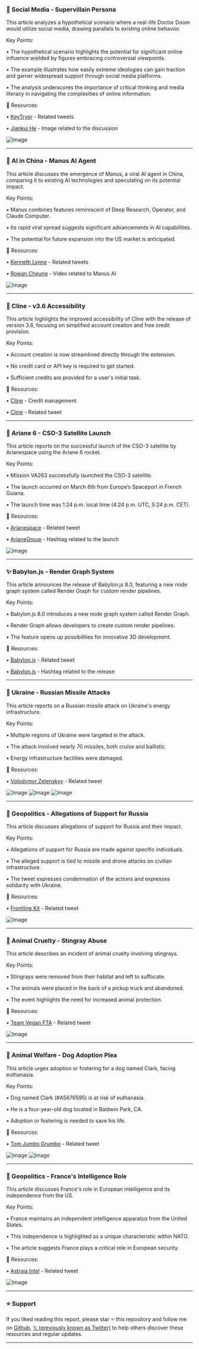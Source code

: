 ### 🤖 Social Media - Supervillain Persona

This article analyzes a hypothetical scenario where a real-life Doctor Doom would utilize social media, drawing parallels to existing online behavior.

Key Points:

•  The hypothetical scenario highlights the potential for significant online influence wielded by figures embracing controversial viewpoints.


• The example illustrates how easily extreme ideologies can gain traction and garner widespread support through social media platforms.


• The analysis underscores the importance of critical thinking and media literacy in navigating the complexities of online information.



🔗 Resources:

• [KeyTryer](https://x.com/KeyTryer) -  Related tweets


• [Jiankui He](https://x.com/Jiankui_He/status/1897538078241399233/photo/1) -  Image related to the discussion


![Image](https://pbs.twimg.com/media/GlVovSHbkAAgsEV?format=jpg&name=small)


---

### 🤖 AI in China - Manus AI Agent

This article discusses the emergence of Manus, a viral AI agent in China, comparing it to existing AI technologies and speculating on its potential impact.

Key Points:

• Manus combines features reminiscent of Deep Research, Operator, and Claude Computer.


• Its rapid viral spread suggests significant advancements in AI capabilities.


• The potential for future expansion into the US market is anticipated.



🔗 Resources:

• [Kenneth Lynne](https://x.com/kennethlynne) - Related tweets


• [Rowan Cheung](https://x.com/rowancheung/status/1898093008601395380) -  Video related to Manus AI


![Image](https://pbs.twimg.com/ext_tw_video_thumb/1898092898823913472/pu/img/Bye4GgJp-pDc5r--.jpg)


---

### 🚀 Cline - v3.6 Accessibility

This article highlights the improved accessibility of Cline with the release of version 3.6, focusing on simplified account creation and free credit provision.

Key Points:

• Account creation is now streamlined directly through the extension.


• No credit card or API key is required to get started.


• Sufficient credits are provided for a user's initial task.



🔗 Resources:

• [Cline](http://app.cline.bot) -  Credit management


• [Cline](https://x.com/cline/status/1897801333912355081) - Related tweet


---

### 🚀 Ariane 6 - CSO-3 Satellite Launch

This article reports on the successful launch of the CSO-3 satellite by Arianespace using the Ariane 6 rocket.

Key Points:

• Mission VA263 successfully launched the CSO-3 satellite.


• The launch occurred on March 6th from Europe’s Spaceport in French Guiana.


• The launch time was 1:24 p.m. local time (4:24 p.m. UTC, 5:24 p.m. CET).



🔗 Resources:

• [Arianespace](https://x.com/ArianeGroup/status/1897708922166816892) -  Related tweet


• [ArianeGroup](https://x.com/hashtag/Ariane6?src=hashtag_click) -  Hashtag related to the launch


![Image](https://pbs.twimg.com/ext_tw_video_thumb/1897704682857865216/pu/img/5mED1t3qpjwHewyp.jpg)


---

### ✨ Babylon.js - Render Graph System

This article announces the release of Babylon.js 8.0, featuring a new node graph system called Render Graph for custom render pipelines.

Key Points:

• Babylon.js 8.0 introduces a new node graph system called Render Graph.


• Render Graph allows developers to create custom render pipelines.


• The feature opens up possibilities for innovative 3D development.



🔗 Resources:

• [Babylon.js](https://x.com/babylonjs/status/1898071246564180274) -  Related tweet


• [Babylon.js](https://x.com/hashtag/BabylonJS8?src=hashtag_click) -  Hashtag related to the release


---

### 🤖 Ukraine - Russian Missile Attacks

This article reports on a Russian missile attack on Ukraine's energy infrastructure.

Key Points:

•  Multiple regions of Ukraine were targeted in the attack.


•  The attack involved nearly 70 missiles, both cruise and ballistic.


•  Energy infrastructure facilities were damaged.



🔗 Resources:

• [Volodymyr Zelenskyy](https://x.com/ZelenskyyUa/status/1897953256791593471) -  Related tweet


![Image](https://pbs.twimg.com/media/GlbiW00XgAAVIRg?format=jpg&name=small)
![Image](https://pbs.twimg.com/media/GlbiX7rXAAAXhFg?format=jpg&name=360x360)
![Image](https://pbs.twimg.com/media/GlbiawTXQAAE7DV?format=jpg&name=360x360)


---

### 🤖 Geopolitics - Allegations of Support for Russia

This article discusses allegations of support for Russia and their impact.

Key Points:

• Allegations of support for Russia are made against specific individuals.


•  The alleged support is tied to missile and drone attacks on civilian infrastructure.


•  The tweet expresses condemnation of the actions and expresses solidarity with Ukraine.



🔗 Resources:

• [Frontline Kit](https://x.com/frontlinekit/status/1897940218956616136) -  Related tweet


![Image](https://pbs.twimg.com/ext_tw_video_thumb/1897940011099574272/pu/img/YXZ66_9p35SJ8OBp.jpg)


---

### 🤖 Animal Cruelty - Stingray Abuse

This article describes an incident of animal cruelty involving stingrays.

Key Points:

• Stingrays were removed from their habitat and left to suffocate.


• The animals were placed in the back of a pickup truck and abandoned.


• The event highlights the need for increased animal protection.



🔗 Resources:

• [Team Vegan FTA](https://x.com/teamveganfta/status/1897724573493129659) -  Related tweet


![Image](https://pbs.twimg.com/ext_tw_video_thumb/1897724500944310272/pu/img/_BZVxqcGwBv0R3Xl.jpg)


---

### 🤖 Animal Welfare - Dog Adoption Plea

This article urges adoption or fostering for a dog named Clark, facing euthanasia.

Key Points:

• Dog named Clark (#A5676595) is at risk of euthanasia.


•  He is a four-year-old dog located in Baldwin Park, CA.


• Adoption or fostering is needed to save his life.



🔗 Resources:

• [Tom Jumbo Grumbo](https://x.com/TomJumboGrumbo/status/1897870788193403184) -  Related tweet


![Image](https://pbs.twimg.com/ext_tw_video_thumb/1897870574392950785/pu/img/en5Efb1ISDgbcjVc.jpg)
![Image](https://pbs.twimg.com/ext_tw_video_thumb/1890885566004342784/pu/img/8gWhXiKTSIfWD7xM?format=jpg&name=240x240)


---

### 🤖 Geopolitics - France's Intelligence Role

This article discusses France's role in European intelligence and its independence from the US.

Key Points:

• France maintains an independent intelligence apparatus from the United States.


• This independence is highlighted as a unique characteristic within NATO.


• The article suggests France plays a critical role in European security.



🔗 Resources:

• [Astraia Intel](https://x.com/astraiaintel/status/1897563202197631054) -  Related tweet


![Image](https://pbs.twimg.com/media/GlV_er1XYAApPbM?format=jpg&name=small)


---

### ⭐️ Support

If you liked reading this report, please star ⭐️ this repository and follow me on [Github](https://github.com/Drix10), [𝕏 (previously known as Twitter)](https://x.com/DRIX_10_) to help others discover these resources and regular updates.

---